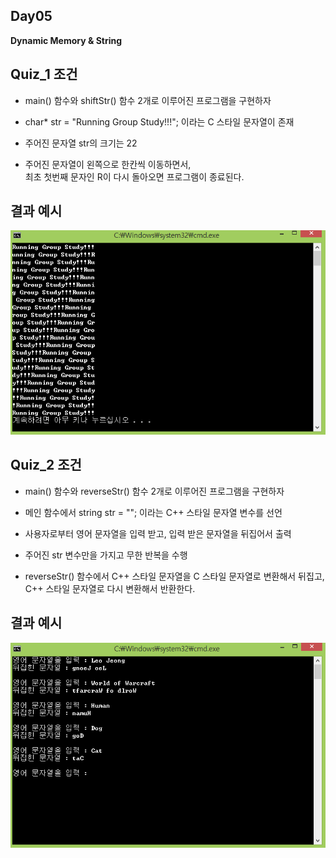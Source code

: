 ## Day05

**Dynamic Memory & String**

## Quiz_1 조건

- main() 함수와 shiftStr() 함수 2개로 이루어진 프로그램을 구현하자

- char* str = "Running Group Study!!!"; 이라는 C 스타일 문자열이 존재

- 주어진 문자열 str의 크기는 22

- 주어진 문자열이 왼쪽으로 한칸씩 이동하면서,<br>
최초 첫번째 문자인 R이 다시 돌아오면 프로그램이 종료된다.

## 결과 예시

![Quiz1](Quiz1.png)

## Quiz_2 조건

- main() 함수와 reverseStr() 함수 2개로 이루어진 프로그램을 구현하자

- 메인 함수에서 string str = ""; 이라는 C++ 스타일 문자열 변수를 선언

- 사용자로부터 영어 문자열을 입력 받고, 입력 받은 문자열을 뒤집어서 출력

- 주어진 str 변수만을 가지고 무한 반복을 수행

- reverseStr() 함수에서 C++ 스타일 문자열을 C 스타일 문자열로 변환해서 뒤집고,<br>
C++ 스타일 문자열로 다시 변환해서 반환한다.

## 결과 예시

![Quiz2](Quiz2.png)
